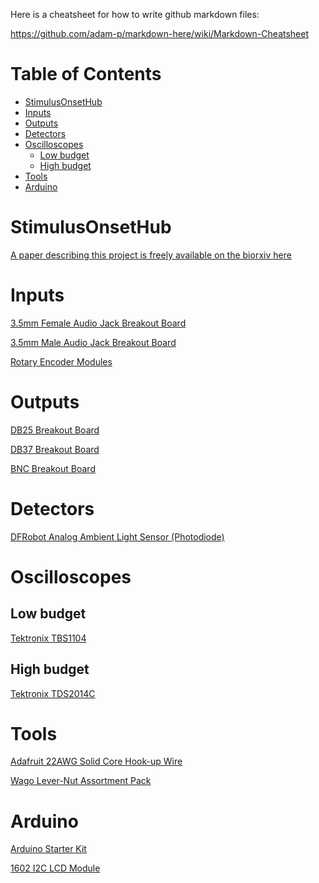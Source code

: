 Here is a cheatsheet for how to write github markdown files:

https://github.com/adam-p/markdown-here/wiki/Markdown-Cheatsheet

Table of Contents
=================

   * [StimulusOnsetHub](#stimulusonsethub)
   * [Inputs](#inputs)
   * [Outputs](#outputs)
   * [Detectors](#detectors)
   * [Oscilloscopes](#oscilloscopes)
      * [Low budget](#low-budget)
      * [High budget](#high-budget)
   * [Tools](#tools)
   * [Arduino](#arduino)

# StimulusOnsetHub

[A paper describing this project is freely available on the biorxiv here](https://www.biorxiv.org)


Inputs
==========

[3.5mm Female Audio Jack Breakout Board](https://www.amazon.com/Daughter-Cards-Boards-Stereo-Breakout/dp/B00HKID282/)

[3.5mm Male Audio Jack Breakout Board](https://www.amazon.com/Cerrxian-Terminal-Headphone-Converter-Adapter/dp/B06WRRGYMM/)

[Rotary Encoder Modules](https://www.amazon.com/Cylewet-Encoder-15×16-5-Arduino-CYT1062/dp/B06XQTHDRR/)


Outputs
==========

[DB25 Breakout Board](https://www.amazon.com/Electronics-Salon-Female-Breakout-Terminal-Connector/dp/B0179FC7G8/)

[DB37 Breakout Board](https://www.amazon.com/Electronics-Salon-Female-Breakout-Terminal-Connector/dp/B0179FOUQI/)

[BNC Breakout Board](https://www.amazon.com/Breakout-Board-Screw-Terminals-Clips/dp/B00VMTTPSQ/)

Detectors
==========

[DFRobot Analog Ambient Light Sensor (Photodiode)](https://www.amazon.com/Ambient-Density-Reflect-Voltage-Controller/dp/B01D5VD23C/)

Oscilloscopes
==========

Low budget
----------

[Tektronix TBS1104](https://www.amazon.com/Tektronix-TBS1104-Oscilloscope-Sampling-Warranty/dp/B00I9QOH1U/)

High budget
----------

[Tektronix TDS2014C](https://www.amazon.com/Tektronix-TDS2014C-Channel-Oscilloscope-Sampling/dp/B00A4LKH2G/)

Tools
==========

[Adafruit 22AWG Solid Core Hook-up Wire](https://www.amazon.com/Hook-up-Wire-Spool-Set-22AWG/dp/B01LZ6078M/)

[Wago Lever-Nut Assortment Pack](https://www.amazon.com/Wago-Lever-Nut-Assortment-Pocket-Pack/dp/B01N0LRTXZ/)

Arduino
==========

[Arduino Starter Kit](https://www.amazon.com/Arduino-Starter-Kit-English-Official/dp/B009UKZV0A/)

[1602 I2C LCD Module](https://www.amazon.com/SunFounder-Serial-Module-Display-Arduino/dp/B019K5X53O/)
